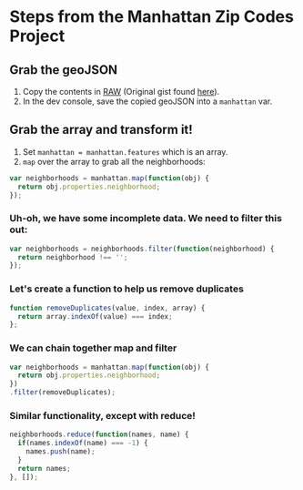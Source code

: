 # Steps from the Manhattan Zip Codes Project

## Grab the geoJSON
1. Copy the contents in [RAW](https://gist.githubusercontent.com/patci/821109b7c578c3f1f676/raw/f84730d2fbd14967367299ff38117ab821185f81/manhattanGeo.JSON) (Original gist found [here](https://gist.github.com/patci/821109b7c578c3f1f676)).
2. In the dev console, save the copied geoJSON into a `manhattan` var.

## Grab the array and transform it!  
1. Set `manhattan = manhattan.features` which is an array.  
2. `map` over the array to grab all the neighborhoods:  

  ``` javascript
  var neighborhoods = manhattan.map(function(obj) {
    return obj.properties.neighborhood;
  });  
  ```   
### Uh-oh, we have some incomplete data. We need to filter this out:
  ``` javascript
  var neighborhoods = neighborhoods.filter(function(neighborhood) {
    return neighborhood !== '';
  });
  ```  
  
### Let's create a function to help us remove duplicates
  ``` javascript
  function removeDuplicates(value, index, array) {
    return array.indexOf(value) === index;
  };
  ```  
### We can chain together map and filter  
  ``` javascript  
  var neighborhoods = manhattan.map(function(obj) {
    return obj.properties.neighborhood;
  })
  .filter(removeDuplicates);
  ```  
### Similar functionality, except with reduce!
  ``` javascript  
  neighborhoods.reduce(function(names, name) {
    if(names.indexOf(name) === -1) {
      names.push(name);
    }
    return names;
  }, []);
  ```  
  
